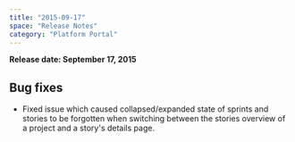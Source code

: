 ```yaml
---
title: "2015-09-17"
space: "Release Notes"
category: "Platform Portal"
---
```



**Release date: September 17, 2015**

## Bug fixes

*   Fixed issue which caused collapsed/expanded state of sprints and stories to be forgotten when switching between the stories overview of a project and a story's details page.